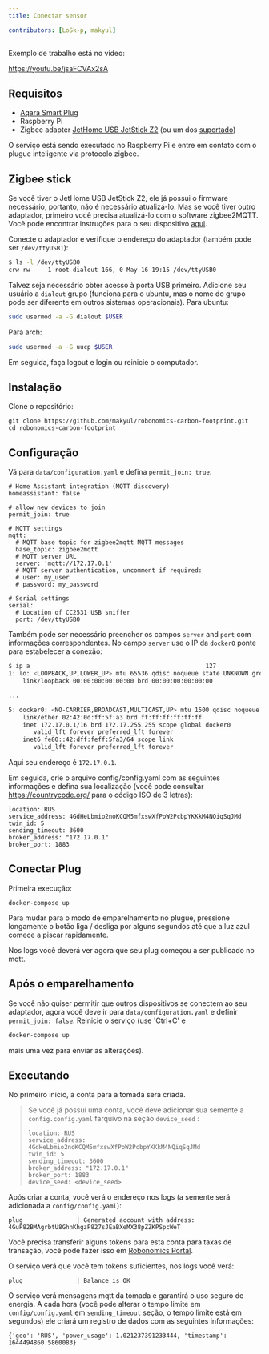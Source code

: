 ```yaml
---
title: Conectar sensor

contributors: [LoSk-p, makyul]
---
```


Exemplo de trabalho está no vídeo:

https://youtu.be/jsaFCVAx2sA

## Requisitos

* [Aqara Smart Plug](https://aqara.ru/product/aqara-smart-plug/?yclid=462434430312045270)
* Raspberry Pi
* Zigbee adapter [JetHome USB JetStick Z2](https://jhome.ru/catalog/parts/PCBA/293/) (ou um dos [suportado](https://www.zigbee2mqtt.io/emformation/supported_adapters.html))

O serviço está sendo executado no Raspberry Pi e entre em contato com o plugue inteligente via protocolo zigbee.

## Zigbee stick

Se você tiver o JetHome USB JetStick Z2, ele já possui o firmware necessário, portanto, não é necessário atualizá-lo. Mas se você tiver outro adaptador, primeiro você precisa atualizá-lo com o software zigbee2MQTT. Você pode encontrar instruções para o seu dispositivo [aqui](https://www.zigbee2mqtt.io/information/supported_adapters.html).

Conecte o adaptador e verifique o endereço do adaptador (também pode ser `/dev/ttyUSB1`):
```bash
$ ls -l /dev/ttyUSB0
crw-rw---- 1 root dialout 166, 0 May 16 19:15 /dev/ttyUSB0 
```

Talvez seja necessário obter acesso à porta USB primeiro. Adicione seu usuário a `dialout` grupo (funciona para o ubuntu, mas o nome do grupo pode ser diferente em outros sistemas operacionais).
Para ubuntu:
```bash
sudo usermod -a -G dialout $USER
```
Para arch:
```bash
sudo usermod -a -G uucp $USER
```
Em seguida, faça logout e login ou reinicie o computador.

## Instalação

Clone o repositório:

```
git clone https://github.com/makyul/robonomics-carbon-footprint.git
cd robonomics-carbon-footprint
```

## Configuração

Vá para `data/configuration.yaml` e defina `permit_join: true`:

```
# Home Assistant integration (MQTT discovery)
homeassistant: false

# allow new devices to join
permit_join: true

# MQTT settings
mqtt:
  # MQTT base topic for zigbee2mqtt MQTT messages
  base_topic: zigbee2mqtt
  # MQTT server URL
  server: 'mqtt://172.17.0.1'
  # MQTT server authentication, uncomment if required:
  # user: my_user
  # password: my_password

# Serial settings
serial:
  # Location of CC2531 USB sniffer
  port: /dev/ttyUSB0
```
Também pode ser necessário preencher os campos `server` and `port` com informações correspondentes. No campo `server` use o IP da `docker0` ponte para estabelecer a conexão: 

```bash
$ ip a                                                 127
1: lo: <LOOPBACK,UP,LOWER_UP> mtu 65536 qdisc noqueue state UNKNOWN group default qlen 1000
    link/loopback 00:00:00:00:00:00 brd 00:00:00:00:00:00

...

5: docker0: <NO-CARRIER,BROADCAST,MULTICAST,UP> mtu 1500 qdisc noqueue state DOWN group default 
    link/ether 02:42:0d:ff:5f:a3 brd ff:ff:ff:ff:ff:ff
    inet 172.17.0.1/16 brd 172.17.255.255 scope global docker0
       valid_lft forever preferred_lft forever
    inet6 fe80::42:dff:feff:5fa3/64 scope link 
       valid_lft forever preferred_lft forever
```
Aqui seu endereço é `172.17.0.1`.

Em seguida, crie o arquivo config/config.yaml com as seguintes informações e defina sua localização (você pode consultar https://countrycode.org/ para o código ISO de 3 letras):

```
location: RUS
service_address: 4GdHeLbmio2noKCQM5mfxswXfPoW2PcbpYKKkM4NQiqSqJMd
twin_id: 5
sending_timeout: 3600
broker_address: "172.17.0.1"
broker_port: 1883
```

## Conectar Plug

Primeira execução:

```
docker-compose up     
```

Para mudar para o modo de emparelhamento no plugue, pressione longamente o botão liga / desliga por alguns segundos até que a luz azul comece a piscar rapidamente.

Nos logs você deverá ver agora que seu plug começou a ser publicado no mqtt.

## Após o emparelhamento

Se você não quiser permitir que outros dispositivos se conectem ao seu adaptador, agora você deve ir para `data/configuration.yaml` e definir `permit_join: false`. Reinicie o serviço (use 'Ctrl+C' e

```bash
docker-compose up     
```
mais uma vez para enviar as alterações).

## Executando
No primeiro início, a conta para a tomada será criada. 
> Se você já possui uma conta, você deve adicionar sua semente a `config.config.yaml` farquivo na seção `device_seed` :
>
> ```
> location: RUS
> service_address: 4GdHeLbmio2noKCQM5mfxswXfPoW2PcbpYKKkM4NQiqSqJMd
> twin_id: 5
> sending_timeout: 3600
> broker_address: "172.17.0.1"
> broker_port: 1883
> device_seed: <device_seed>
>```

Após criar a conta, você verá o endereço nos logs (a semente será adicionada a `config/config.yaml`):
```
plug               | Generated account with address: 4GuP82BMAgrbtU8GhnKhgzP827sJEaBXeMX38pZZKPSpcWeT
```
Você precisa transferir alguns tokens para esta conta para taxas de transação, você pode fazer isso em [Robonomics Portal](https://polkadot.js.org/apps/?rpc=wss%3A%2F%2Fkusama.rpc.robonomics.network%2F#/accounts). 

O serviço verá que você tem tokens suficientes, nos logs você verá:
```
plug               | Balance is OK
```
O serviço verá mensagens mqtt da tomada e garantirá o uso seguro de energia. A cada hora (você pode alterar o tempo limite em `config/config.yaml` em `sending_timeout` seção, o tempo limite está em segundos) ele criará um registro de dados com as seguintes informações:
```
{'geo': 'RUS', 'power_usage': 1.021237391233444, 'timestamp': 1644494860.5860083}
```
